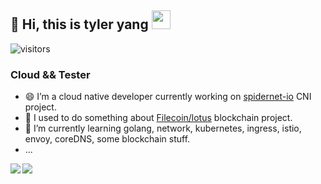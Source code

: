 ## :wave: Hi, this is tyler yang  <img src="https://emojis.slackmojis.com/emojis/images/1531849430/4246/blob-sunglasses.gif?1531849430" width="30"/>

![visitors](https://visitor-badge.glitch.me/badge?page_id=TyleryangT.TyleryangT&left_color=green&right_color=red)

### Cloud && Tester

- 😄 I’m a cloud native developer currently working on [spidernet-io](https://github.com/spidernet-io) CNI project. 
- 😬 I used to do something about [Filecoin/lotus](https://github.com/filecoin-project/lotus) blockchain project. 
- 🧐 I’m currently learning golang, network, kubernetes, ingress, istio, envoy, coreDNS, some blockchain stuff.
- ...


<a href="">
  <img align="left" src="https://github-readme-stats.vercel.app/api?username=TyleryangT&show_icons=true" />
</a>
<a href="">
  <img align="left" src="https://github-readme-stats.vercel.app/api/top-langs/?username=TyleryangT&hide=html,ruby" />
</a>

<!--
**TyleryangT/TyleryangT** is a ✨ _special_ ✨ repository because its `README.md` (this file) appears on your GitHub profile.
-->
